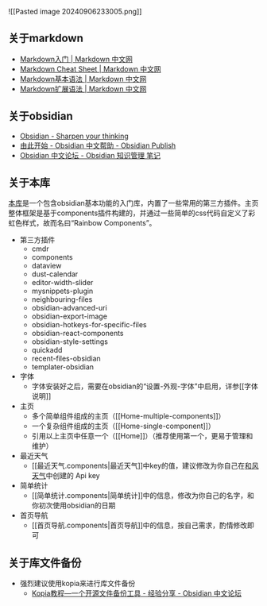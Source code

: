 ![[Pasted image 20240906233005.png]]

## 关于markdown
- [Markdown入门 | Markdown 中文网](https://markdown.p2hp.com/getting-started/)
- [Markdown Cheat Sheet | Markdown 中文网](https://markdown.p2hp.com/cheat-sheet/)
- [Markdown基本语法 | Markdown 中文网](https://markdown.p2hp.com/basic-syntax/)
- [Markdown扩展语法 | Markdown 中文网](https://markdown.p2hp.com/extended-syntax/)

## 关于obsidian
- [Obsidian - Sharpen your thinking](https://obsidian.md/)
- [由此开始 - Obsidian 中文帮助 - Obsidian Publish](https://publish.obsidian.md/help-zh/%E7%94%B1%E6%AD%A4%E5%BC%80%E5%A7%8B)
- [Obsidian 中文论坛 - Obsidian 知识管理 笔记](https://forum-zh.obsidian.md/)


## 关于本库
[本库](https://github.com/TracingOrigins/obsidian-rainbow-components-vault)是一个包含obsidian基本功能的入门库，内置了一些常用的第三方插件。主页整体框架是基于components插件构建的，并通过一些简单的css代码自定义了彩虹色样式，故而名曰“Rainbow Components”。

- 第三方插件
    - cmdr
    - components
    - dataview
    - dust-calendar
    - editor-width-slider
    - mysnippets-plugin
    - neighbouring-files
    - obsidian-advanced-uri
    - obsidian-export-image
    - obsidian-hotkeys-for-specific-files
    - obsidian-react-components
    - obsidian-style-settings
    - quickadd
    - recent-files-obsidian
    - templater-obsidian
- 字体
    - 字体安装好之后，需要在obsidian的“设置-外观-字体”中启用，详参[[字体说明]]
- 主页
    - 多个简单组件组成的主页（[[Home-multiple-components]]）
    - 一个复杂组件组成的主页（[[Home-single-component]]）
    - 引用以上主页中任意一个（[[Home]]）（推荐使用第一个，更易于管理和维护）
- 最近天气
    - [[最近天气.components|最近天气]]中key的值，建议修改为你自己在[和风天气](https://dev.qweather.com/docs/configuration/project-and-key/)中创建的 Api key
- 简单统计
    - [[简单统计.components|简单统计]]中的信息，修改为你自己的名字，和你初次使用obsidian的日期
- 首页导航
    - [[首页导航.components|首页导航]]中的信息，按自己需求，酌情修改即可

## 关于库文件备份
- 强烈建议使用kopia来进行库文件备份
    - [Kopia教程—一个开源文件备份工具 - 经验分享 - Obsidian 中文论坛](https://forum-zh.obsidian.md/t/topic/3944)
